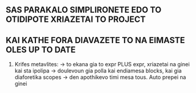 ## SAS PARAKALO SIMPLIRONETE EDO TO OTIDIPOTE XRIAZETAI TO PROJECT	##
## KAI KATHE FORA DIAVAZETE TO NA EIMASTE OLES UP TO DATE			##

1) Krifes metavlites:
	-> to ekana gia to expr PLUS expr, xriazetai na ginei kai sta ipolipa
	-> doulevoun gia polla kai endiamesa blocks, kai gia diaforetika scopes 
	-> den apothikevo timi mesa tous. Auto prepei na ginei
	